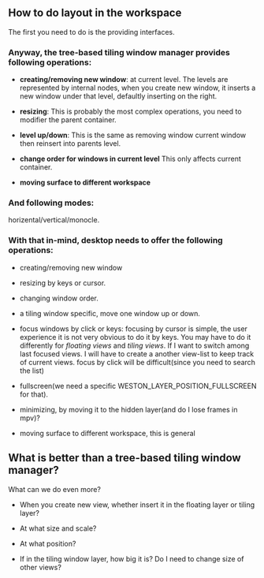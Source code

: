 ## How to do layout in the workspace
The first you need to do is the providing interfaces.

### Anyway, the tree-based tiling window manager provides following operations:

- **creating/removing new window**: at current level. The levels are represented by internal
  nodes, when you create new window, it inserts a new window under that level,
  defaultly inserting on the right.

- **resizing**: This is probably the most complex operations, you need to
  modifier the parent container.

- **level up/down**: This is the same as removing window current window then
  reinsert into parents level.

- **change order for windows in current level** This only affects current
  container.

- **moving surface to different workspace**

### And following modes:

horizental/vertical/monocle.

### With that in-mind, desktop needs to offer the following operations:

- creating/removing new window

- resizing by keys or cursor.

- changing window order.

- a tiling window specific, move one window up or down.

- focus windows by click or keys:
  focusing by cursor is simple, the user experience it is not very obvious to do
  it by keys. You may have to do it differently for *floating views* and *tiling
  views*. If I want to switch among last focused views. I will have to create a
  another view-list to keep track of current views. focus by click will be
  difficult(since you need to search the list)


- fullscreen(we need a specific WESTON_LAYER_POSITION_FULLSCREEN for that).

- minimizing, by moving it to the hidden layer(and do I lose frames in mpv)?

- moving surface to different workspace, this is general


## What is better than a tree-based tiling window manager?
What can we do even more?

- When you create new view, whether insert it in the floating layer or tiling
  layer?

- At what size and scale?

- At what position?

- If in the tiling window layer, how big it is? Do I need to change size of
  other views?
